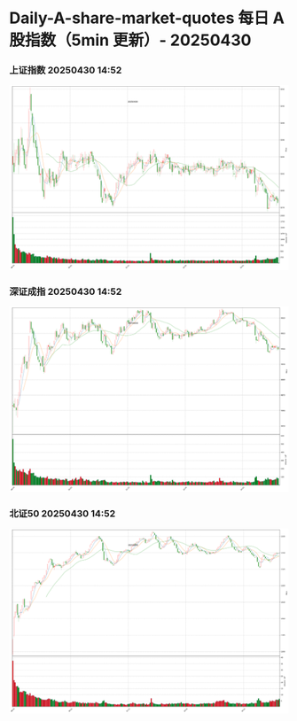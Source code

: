 
# Daily-A-share-market-quotes 每日 A 股指数（5min 更新）- 20250430

### 上证指数 20250430 14:52
![](./fig/2025/4/20250430-sh000001.png)

### 深证成指 20250430 14:52
![](./fig/2025/4/20250430-sz399001.png)

### 北证50 20250430 14:52
![](./fig/2025/4/20250430-bj899050.png)
